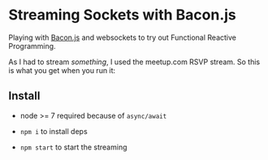 # Streaming Sockets with Bacon.js

Playing with [Bacon.js](http://baconjs.github.io/) and websockets to try out Functional Reactive Programming.

As I had to stream *something*, I used the meetup.com RSVP stream. So this is what you get when you run it:

## Install

- node >= 7 required because of `async/await`

- `npm i` to install deps

- `npm start` to start the streaming
